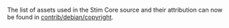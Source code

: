 The list of assets used in the Stim Core source and their attribution can now be found in [contrib/debian/copyright](../contrib/debian/copyright).
